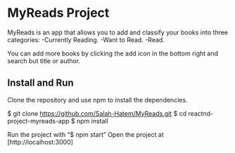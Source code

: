 # MyReads Project

MyReads is an app that allows you to add and classify your books into three categories:
-Currently Reading.
-Want to Read.
-Read.

You can add more books by clicking the add icon in the bottom right and search but title or author.

## Install and Run

Clone the repository and use npm to install the dependencies.

$ git clone https://github.com/Salah-Hatem/MyReads.git
$ cd reactnd-project-myreads-app
$ npm install

Run the project with “$ npm start”
Open the project at [http://localhost:3000]

